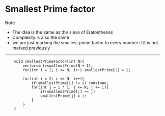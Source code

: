 # Smallest Prime factor

> [!NOTE]
> - The idea is the same as the sieve of Eratosthenes
> - Complexity is also the same
> - we are just marking the smallest prime factor to every number if it is not marked previously

<hr/>

        void smallestPrimeFactor(int N){
            vector<int>smallestPrime(N + 1);
            for(int i = 2; i <= N; i++) smallestPrime[i] = i;
        
            for(int i = 2; i <= N; i++){
                if(smallestPrime[i] != i) continue;
                for(int j = i * i; j <= N; j += i){
                    if(smallestPrime[j] == j)
                    smallestPrime[j] = i;
                }
            }
        }
